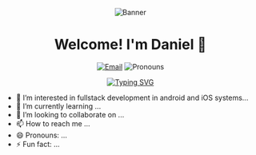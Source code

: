 <p align="center"> <img src="https://user-images.githubusercontent.com/YourUsername/your-banner-image.png" alt="Banner"> </p> <h1 align="center">Welcome! I'm Daniel 👋</h1> <p align="center"> <a href="mailto:dsj11@gmail.com"><img src="https://img.shields.io/badge/Email-dsj11@gmail.com-D14836?style=flat-square&logo=Gmail&logoColor=white" alt="Email"></a> <img src="https://img.shields.io/badge/Pronouns-he/him-blue?style=flat-square" alt="Pronouns"> </p> <p align="center"> <a href="#"><img src="https://readme-typing-svg.demolab.com?font=Fira+Code&weight=500&size=22&duration=4000&pause=500&color=F75C7E&center=true&vCenter=true&width=600&lines=Biochemist+by+day%2C+Programmer+also+by+day!;Bridging+Science+%26+Technology+with+Passion" alt="Typing SVG"></a> </p>

- 👀 I’m interested in fullstack development in android and iOS systems...
- 🌱 I’m currently learning ...
- 💞️ I’m looking to collaborate on ...
- 📫 How to reach me ...
- 😄 Pronouns: ...
- ⚡ Fun fact: ...

<!---
Daniel-Shunom/Daniel-Shunom is a ✨ special ✨ repository because its `README.md` (this file) appears on your GitHub profile.
You can click the Preview link to take a look at your changes.
--->
